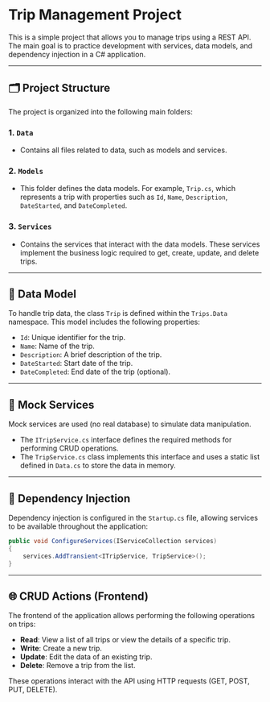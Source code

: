 # Trip Management Project

This is a simple project that allows you to manage trips using a REST API. The main goal is to practice development with services, data models, and dependency injection in a C# application.

---

## 🗂 Project Structure

The project is organized into the following main folders:

### 1. **`Data`**

- Contains all files related to data, such as models and services.

### 2. **`Models`**

- This folder defines the data models. For example, `Trip.cs`, which represents a trip with properties such as `Id`, `Name`, `Description`, `DateStarted`, and `DateCompleted`.

### 3. **`Services`**

- Contains the services that interact with the data models. These services implement the business logic required to get, create, update, and delete trips.

---

## 🧱 Data Model

To handle trip data, the class `Trip` is defined within the `Trips.Data` namespace. This model includes the following properties:

- `Id`: Unique identifier for the trip.
- `Name`: Name of the trip.
- `Description`: A brief description of the trip.
- `DateStarted`: Start date of the trip.
- `DateCompleted`: End date of the trip (optional).

---

## 🧪 Mock Services

Mock services are used (no real database) to simulate data manipulation.

- The `ITripService.cs` interface defines the required methods for performing CRUD operations.
- The `TripService.cs` class implements this interface and uses a static list defined in `Data.cs` to store the data in memory.

---

## 🧩 Dependency Injection

Dependency injection is configured in the `Startup.cs` file, allowing services to be available throughout the application:

```csharp
public void ConfigureServices(IServiceCollection services)
{
    services.AddTransient<ITripService, TripService>();
}
```

---

## 🌐 CRUD Actions (Frontend)

The frontend of the application allows performing the following operations on trips:

- **Read**: View a list of all trips or view the details of a specific trip.
- **Write**: Create a new trip.
- **Update**: Edit the data of an existing trip.
- **Delete**: Remove a trip from the list.

These operations interact with the API using HTTP requests (GET, POST, PUT, DELETE).
